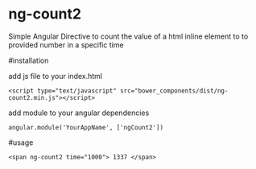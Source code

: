 # ng-count2
Simple Angular Directive to count the value of a html inline element to to provided number in a specific time

#installation

add js file to your index.html
  
    <script type="text/javascript" src="bower_components/dist/ng-count2.min.js"></script>

add module to your angular dependencies
  
    angular.module('YourAppName', ['ngCount2'])

#usage

    <span ng-count2 time="1000"> 1337 </span>
  
